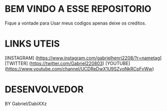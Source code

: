 # BEM VINDO A ESSE REPOSITORIO 
  Fique a vontade para Usar meus codigos apenas deixe os creditos.
 
# LINKS UTEIS
[INSTAGRAM] (https://www.instagram.com/gabrielhenri2208/?r=nametag]
[TWITTER] (https://twitter.com/Gabriel220803)
[YOUTUBE] (https://www.youtube.com/channel/UCDReDwX1U9SZvoNkRCpFvWw)


# DESENVOLVEDOR 
  BY  Gabriel/DabiXXz
